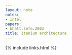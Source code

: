 ```yaml
---
layout: note
notes:
- Intel
papers:
- bhatt:sefm:2003
title: Itanium architecture
---
```

{% include links.html %}
